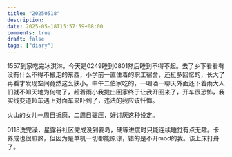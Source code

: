 ```yaml
---
title: "20250518"
description: 
date: 2025-05-18T15:57:59+08:00
comments: true
draft: false
tags: ["diary"]
---
```

1557到家吃完冰淇淋。今天是0249睡到0801然后睡到不得不起。去了乡下看看有没有什么不得不搬走的东西，小学前一直住着的职工宿舍，还挺多回忆的，长大了再看才发现空间竟然这么狭小。中午二伯家吃的，一喝酒一聊天外面还下着雨大人们就不知天地为何物了，趁着雨小我提出回家终于让我开回来了，开车很恐怖，我实线变道超车遇上对面车来吓到了，违法的我应该忏悔。

火山的女儿一周目折磨，二周目碾压，好讨厌这种设定。

0118洗完澡，星露谷社区完成没到姜岛，硬等进度时只能连续睡觉有点无趣。卡养成也很煎熬，但因为是单机一切都能原谅，错的是不开mod的我。该上床打舟了。